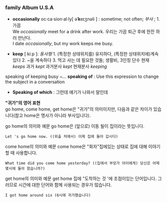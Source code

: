 ### family Album U.S.A
* __occasionally__ oc·ca·sion·al·ly[ əˈ**k**eɪʒnəli ]  : sometime; not often; *부사* ; 1. 가끔     
We _occasionally_ meet for a drink after work. 우리는 가끔 퇴근 후에 한잔 하러 만난다.    
I date _occasionally_, but my work keeps me busy.

* __keep__ [ kiːp ]: *동사형* 1.	(특정한 상태위치를) 유지하다, (특정한 상태위치에)계속 있다 2.	~을 계속하다 3.	먹고 사는 데 필요한 것들; 생활비,  3인칭 단수 현재 *keeps* 과거 *kept* 과거분사 *kept* 현재분사 *keeping*    

speaking of keeping busy ~...  __speaking of__ : Use this expression to change the subject in a conversation   
* __Speaking of which__ : 그런데 얘기가 나와서 말인데

__"귀가"의 영어 표현__   
go home, come home, get home은 "귀가"의 의미이지만,   다음과 같은 차이가 있습니다(참고 home은 명사가 아니라 부사입니다).

go home의 의미와 예문
go home은 (앞으로) 이동 될이 집이라는 뜻입니다.
```
Let 's go home now. ((외출 처에서) 이제 집에 돌아 갑시다)
```
come home의 의미와 예문
come home은 "화자"집에있는 상태로 집에 대해 이야기 할 때 사용합니다.
```
What time did you come home yesterday? ((집에서 부모가 아이에게) 당신은 어제 몇시에 돌아 왔습니까?)
```
get home의 의미와 예문
get home 집에 "도착하는 것 '에 초점이있는 단어입니다. 그러므로 시간에 대한 단어와 함께 사용되는 경우가 많습니다.
```
I got home around six (6시에 귀가했습니다)
```
